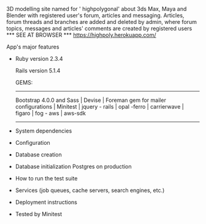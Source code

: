 3D modelling site named for ' highpolygonal' 
 about 3ds Max, Maya and Blender with registered user's forum, articles and messaging. Articles, forum threads and branches are added and deleted by admin, where forum topics, messages and articles' comments are created by registered users
*** SEE AT BROWSER ***
https://highpoly.herokuapp.com/

App's major features

* Ruby version 2.3.4

  Rails version 5.1.4

  GEMS: 
  ______________________

  Bootstrap 4.0.0 and Sass |
  Devise |
  Foreman gem for mailer configurations |
  Minitest |
  jquery - rails |
  opal -ferro |
  carrierwave |
  figaro |
  fog - aws |
  aws-sdk
 
  
  ______________________
  

* System dependencies

* Configuration

* Database creation

* Database initialization
Postgres on production

* How to run the test suite

* Services (job queues, cache servers, search engines, etc.)

* Deployment instructions

* Tested by Minitest
